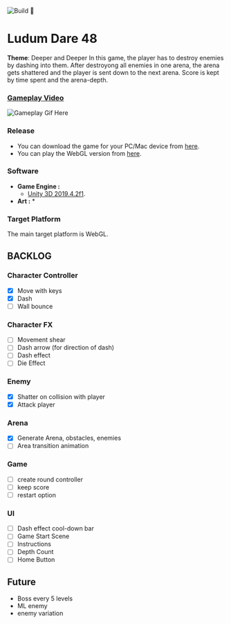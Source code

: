 ![Build 🧱](https://github.com/avivajpeyi/LudumDare48/workflows/Build%20%F0%9F%A7%B1/badge.svg?branch=master)


# Ludum Dare 48
**Theme**: Deeper and Deeper
In this game, the player has to destroy enemies by dashing into them. After destroyong all enemies in one arena, the arena gets shattered and the player is sent down to the next arena. Score is kept by time spent and the arena-depth.

###  [Gameplay Video]()
![Gameplay Gif Here]()


### Release
* You can download the game for your PC/Mac device from [here](https://avivajpeyi.itch.io/LudumDare48).
* You can play the WebGL version from [here](https://avivajpeyi.itch.io/LudumDare48).


### Software
* **Game Engine :**
  * [Unity 3D 2019.4.2f1](https://unity3d.com/).
* **Art :**
  * 

### Target Platform
The main target platform is WebGL.



## BACKLOG

### Character Controller
- [x] Move with keys 
- [x] Dash
- [ ] Wall bounce

### Character FX
- [ ] Movement shear
- [ ] Dash arrow (for direction of dash)
- [ ] Dash effect
- [ ] Die Effect

### Enemy
- [x] Shatter on collision with player
- [x] Attack player

### Arena
- [x] Generate Arena, obstacles, enemies
- [ ] Area transition animation

### Game
- [ ] create round controller
- [ ] keep score
- [ ] restart option

### UI 
- [ ] Dash effect cool-down bar
- [ ] Game Start Scene
- [ ] Instructions
- [ ] Depth Count
- [ ] Home Button 

## Future 

* Boss every 5 levels
* ML enemy 
* enemy variation
